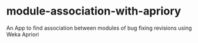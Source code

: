 # module-association-with-apriory
An App to find association between modules of bug fixing revisions using Weka Apriori
